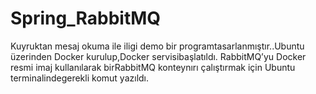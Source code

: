 # Spring_RabbitMQ
Kuyruktan mesaj okuma ile iligi demo bir programtasarlanmıştır..Ubuntu üzerinden Docker kurulup,Docker servisibaşlatıldı. 
RabbitMQ’yu Docker resmi imaj kullanılarak birRabbitMQ konteynırı çalıştırmak için Ubuntu terminalindegerekli komut yazıldı.
